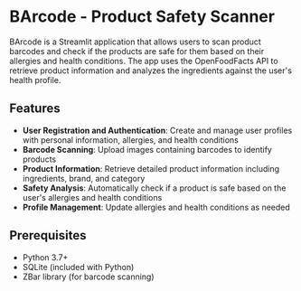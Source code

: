 # BArcode - Product Safety Scanner

BArcode is a Streamlit application that allows users to scan product barcodes and check if the products are safe for them based on their allergies and health conditions. The app uses the OpenFoodFacts API to retrieve product information and analyzes the ingredients against the user's health profile.

## Features

- **User Registration and Authentication**: Create and manage user profiles with personal information, allergies, and health conditions
- **Barcode Scanning**: Upload images containing barcodes to identify products
- **Product Information**: Retrieve detailed product information including ingredients, brand, and category
- **Safety Analysis**: Automatically check if a product is safe based on the user's allergies and health conditions
- **Profile Management**: Update allergies and health conditions as needed

## Prerequisites

- Python 3.7+
- SQLite (included with Python)
- ZBar library (for barcode scanning)